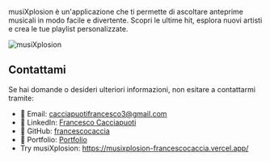musiXplosion è un'applicazione che ti permette di ascoltare anteprime musicali in modo facile e divertente. Scopri le ultime hit, esplora nuovi artisti e crea le tue playlist personalizzate.

![musiXplosion](https://github.com/francescocaccia/musiXplosion/assets/123968277/6ad5d480-4cf9-4b6d-b968-a8229c754702)


## Contattami

Se hai domande o desideri ulteriori informazioni, non esitare a contattarmi tramite:

- 📧 Email: [cacciapuotifrancesco3@gmail.com](mail:cacciapuotifrancesco3@gmail.com)
- 👥 LinkedIn: [Francesco Cacciapuoti](https://www.linkedin.com/in/francesco-cacciapuoti-45019718a/)
- 🐙 GitHub: [francescocaccia](https://github.com/francescocaccia)
- 📒 Portfolio: [Portfolio](https://portfolio-francesco-cacciapuoti.vercel.app/)
- Try musiXplosion: https://musixplosion-francescocaccia.vercel.app/
